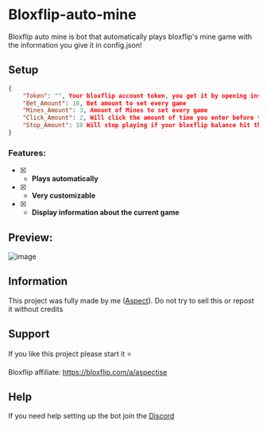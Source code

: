 # Bloxflip-auto-mine
Bloxflip auto mine is bot that automatically plays bloxflip's mine game with the information you give it in config.json!

## Setup
```json
{
    "Token": "", Your bloxflip account token, you get it by opening inspect (right click) and going to console then typing "localStorage.getItem('_DO_NOT_SHARE_BLOXFLIP_TOKEN')", your token should start with ywmz0d
    "Bet_Amount": 10, Bet amount to set every game
    "Mines_Amount": 3, Amount of Mines to set every game
    "Click_Amount": 2, Will click the amount of time you enter before trying to cash out
    "Stop_Amount": 10 Will stop playing if your bloxflip balance hit the amount you enter 
}
```
### Features:
- [x] - **Plays automatically**
- [x] - **Very customizable**
- [x] - **Display information about the current game** 

## Preview:
![image](https://github.com/Aspectise/Bloxflip-auto-mine/assets/90333100/01cbb0eb-ddbb-490b-8364-cda848ade6e4)

## Information
This project was fully made by me ([Aspect](https://github.com/Aspectise)). Do not try to sell this or repost it without credits 

## Support
If you like this project please start it ⭐

Bloxflip affiliate: https://bloxflip.com/a/aspectise
## Help
If you need help setting up the bot join the [Discord](https://discord.gg/deathsniper)
